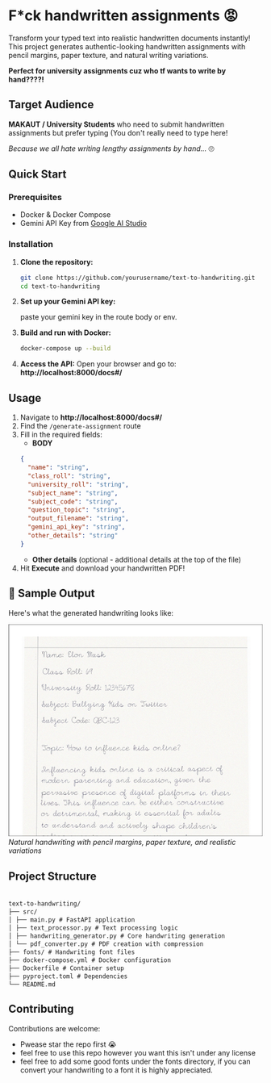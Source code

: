 # F\*ck handwritten assignments 😡

Transform your typed text into realistic handwritten documents instantly! This project generates authentic-looking handwritten assignments with pencil margins, paper texture, and natural writing variations.

**Perfect for university assignments cuz who tf wants to write by hand????!**

## Target Audience

**MAKAUT / University Students** who need to submit handwritten assignments but prefer typing (You don't really need to type here!

_Because we all hate writing lengthy assignments by hand..._ 🙄

## Quick Start

### Prerequisites

- Docker & Docker Compose
- Gemini API Key from [Google AI Studio](https://aistudio.google.com/app/apikey)

### Installation

1. **Clone the repository:**

   ```bash
   git clone https://github.com/yourusername/text-to-handwriting.git
   cd text-to-handwriting
   ```

2. **Set up your Gemini API key:**

   paste your gemini key in the route body or env.

3. **Build and run with Docker:**

   ```bash
   docker-compose up --build
   ```

4. **Access the API:**
   Open your browser and go to: **http://localhost:8000/docs#/**

## Usage

1. Navigate to **http://localhost:8000/docs#/**
2. Find the `/generate-assignment` route
3. Fill in the required fields:
   - **BODY**
   ```json
   {
     "name": "string",
     "class_roll": "string",
     "university_roll": "string",
     "subject_name": "string",
     "subject_code": "string",
     "question_topic": "string",
     "output_filename": "string",
     "gemini_api_key": "string",
     "other_details": "string"
   }
   ```
   - **Other details** (optional - additional details at the top of the file)
4. Hit **Execute** and download your handwritten PDF!

## 📸 Sample Output

Here's what the generated handwriting looks like:

![Handwriting Sample](demo.png)
_Natural handwriting with pencil margins, paper texture, and realistic variations_

## Project Structure

```

text-to-handwriting/
├── src/
│ ├── main.py # FastAPI application
│ ├── text_processor.py # Text processing logic
│ ├── handwriting_generator.py # Core handwriting generation
│ └── pdf_converter.py # PDF creation with compression
├── fonts/ # Handwriting font files
├── docker-compose.yml # Docker configuration
├── Dockerfile # Container setup
├── pyproject.toml # Dependencies
└── README.md

```

## Contributing

Contributions are welcome:

- Pwease star the repo first 😭
- feel free to use this repo however you want this isn't under any license
- feel free to add some good fonts under the fonts directory, if you can convert your handwriting to a font it is highly appreciated.
